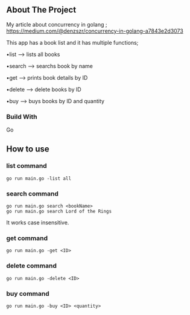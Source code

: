 ## About The Project

My article about concurrency in golang ; https://medium.com/@denzszr/concurrency-in-golang-a7843e2d3073


This app has a book list and it has multiple functions;

•list --> lists all books

•search --> searchs book by name

•get --> prints book details by ID

•delete --> delete books by ID

•buy --> buys books by ID and quantity


### Build With
Go

## How to use

### list command
```
go run main.go -list all
```

### search command 
```
go run main.go search <bookName>
go run main.go search Lord of the Rings 
```
It works case insensitive.

### get command
```
go run main.go -get <ID>
```

### delete command
```
go run main.go -delete <ID>
```

### buy command
```
go run main.go -buy <ID> <quantity>
```
